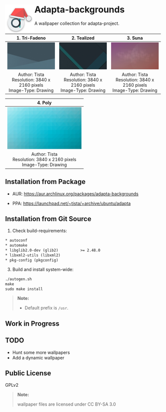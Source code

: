 <img src="https://github.com/adapta-project/adapta-github-resources/blob/master/images/logo_thumb_christmas.png" alt="Logo" align="left"/> Adapta-backgrounds
=========

A wallpaper collection for adapta-project.

| **1. Tri-Fadeno** | **2. Tealized** | **3. Suna** |
|:---:|:---:|:---:|
|<img src="https://github.com/adapta-project/adapta-github-resources/blob/master/images/tri-fadeno-thumbnail.jpg" alt="Tri-Fadeno"/>|<img src="https://github.com/adapta-project/adapta-github-resources/blob/master/images/tealized-thumbnail.jpg" alt="Tealized"/>|<img src="https://github.com/adapta-project/adapta-github-resources/blob/master/images/suna-thumbnail.jpg" alt="Suna"/>|
| Author: Tista<br>Resolution: 3840 x 2160 pixels<br>Image-Type: Drawing | Author: Tista<br>Resolution: 3840 x 2160 pixels<br>Image-Type: Drawing | Author: Tista<br>Resolution: 3840 x 2160 pixels<br>Image-Type: Drawing |

| **4. Poly** |
|:---:|
|<img src="https://github.com/adapta-project/adapta-github-resources/blob/master/images/poly-thumbnail.jpg" alt="Poly"/>|
| Author: Tista<br>Resolution: 3840 x 2160 pixels<br>Image-Type: Drawing |

Installation from Package
------------
 * AUR: https://aur.archlinux.org/packages/adapta-backgrounds

 * PPA: https://launchpad.net/~tista/+archive/ubuntu/adapta

Installation from Git Source
------------

1. Check build-requirements:

 ```
 * autoconf
 * automake
 * libglib2.0-dev (glib2)          >= 2.48.0
 * libxml2-utils (libxml2)
 * pkg-config (pkgconfig)
 ```

3. Build and install system-wide:

 ```
 ./autogen.sh
 make
 sudo make install
 ```

 > **Note:**
 >
 >   * Default prefix is `/usr`.

Work in Progress
----------------

TODO
----
* Hunt some more wallpapers
* Add a dynamic wallpaper

Public License
--------------
 GPLv2

 > **Note:**
 >
 > wallpaper files are licensed under CC BY-SA 3.0
